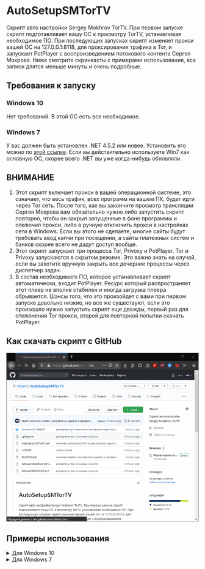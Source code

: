# AutoSetupSMTorTV
Скрипт авто настройки Sergey Mokhrov TorTV. При первом запуске скрипт подготавливает вашу ОС к просмотру TorTV, устанавливая необходимое ПО. При последующих запусках скрипт изменяет прокси вашей ОС на 127.0.0.1:8118, для проксирования трафика в Tor, и запускает PotPlayer с воспроизведением потокового контента Сергея Мохрова. Ниже смотрите скринкасты с примерами использования, все записи длятся меньше минуты и очень подробные.

## Требования к запуску

### Windows 10
Нет требований. В этой ОС есть все необходимое.

### Windows 7
У вас должен быть установлен .NET 4.5.2 или новее. Установить его можно по [этой ссылке](https://www.microsoft.com/download/details.aspx?id=42642). Если вы действительно используете Win7 как основную ОС, скорее всего .NET вы уже когда-нибудь обновляли.

## ВНИМАНИЕ
1. Этот скрипт включает прокси в вашей операционной системе, это означает, что весь трафик, всех программ на вашем ПК, будет идти через Tor сеть. После того, как вы закончите просмотр трансляции Сергея Мохрова вам обязательно нужно либо запустить скрипт повторно, чтобы он закрыл запущенные в фоне программы и отключил прокси, либо в ручную отключить прокси в настройках сети в Windows. Если вы этого не сделаете, многие сайты будут требовать ввод капчи при посещении, а сайты платежных систем и банков скорее всего не дадут доступ вообще.
2. Этот скрипт запускает три процесса Tor, Privoxy и PotPlayer. Tor и Privoxy запускаются в скрытом режиме. Это важно знать на случай, если вы захотите вручную закрыть все дочерние процессы через диспетчер задач.
3. В состав необходимого ПО, которое устанавливает скрипт автоматически, входит PotPlayer. Ресурс который распространяет этот плеер не вполне стабилен и иногда загрузка плеера обрывается. Шансы того, что это произойдет с вами при первом запуске довольно низкие, но все же существуют, если это произошло нужно запустить скрипт еще дважды, первый раз для отключения Tor прокси, второй для повторной попытки скачать PotPlayer.

## Как скачать скрипт с GitHub

![First start SMTorTV on Windows 10 Demo](https://raw.githubusercontent.com/Veanvi/AutoSetupSMTorTV/master/ReadmeGIFs/Other/HowDownload.gif)

## Примеры использования
<details><summary>Для Windows 10</summary>

<details><summary>Первый запуск (установка) SMTorTV</summary>

![First start SMTorTV on Windows 10 Demo](https://raw.githubusercontent.com/Veanvi/AutoSetupSMTorTV/master/ReadmeGIFs/Win10/Win10InstallTorTV.gif)
</details>

<details><summary>Все последующие запуски SMTorTV после первого</summary>

![Standart start SMTorTV on Windows 10 Demo](https://raw.githubusercontent.com/Veanvi/AutoSetupSMTorTV/master/ReadmeGIFs/Win10/Win10StartTorTV.gif)
</details>

<details><summary>Закрытие SMTorTV по завершению просмотра</summary>

![Stop SMTorTV on Windows 10 Demo](https://raw.githubusercontent.com/Veanvi/AutoSetupSMTorTV/master/ReadmeGIFs/Win10/Win10StopTorTV.gif)
</details>

</details>

<details><summary>Для Windows 7</summary>

<details><summary>Первый запуск (установка) SMTorTV</summary>

![First start SMTorTV on Windows 7 Demo](https://github.com/Veanvi/AutoSetupSMTorTV/raw/master/ReadmeGIFs/Win7/Win7InstallSVTorTV.gif)
</details>

<details><summary>Все последующие запуски SMTorTV после первого</summary>

![Standart start SMTorTV on Windows 7 Demo](https://github.com/Veanvi/AutoSetupSMTorTV/raw/master/ReadmeGIFs/Win7/Win7StartTorTV.gif)
</details>

<details><summary>Закрытие SMTorTV по завершению просмотра</summary>

![Stop SMTorTV on Windows 7 Demo](https://github.com/Veanvi/AutoSetupSMTorTV/raw/master/ReadmeGIFs/Win7/Win7StopTorTV.gif)
</details>

</details>